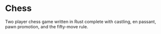 # Chess
Two player chess game written in Rust complete with castling, en passant, pawn promotion, and the fifty-move rule.

